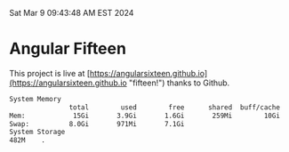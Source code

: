 Sat Mar  9 09:43:48 AM EST 2024

# Angular Fifteen


This project is live at [https://angularsixteen.github.io](https://angularsixteen.github.io "fifteen!") thanks to Github.

```bash
System Memory
               total        used        free      shared  buff/cache   available
Mem:            15Gi       3.9Gi       1.6Gi       259Mi        10Gi        11Gi
Swap:          8.0Gi       971Mi       7.1Gi
System Storage
482M	.
